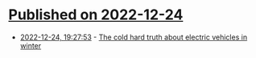 # [Published on 2022-12-24](index.md)

* [2022-12-24, 19:27:53](https://news.ycombinator.com/item?id=34120237) - [The cold hard truth about electric vehicles in winter](https://www.axios.com/2022/03/04/the-cold-hard-truth-about-electric-vehicles-in-winter)
